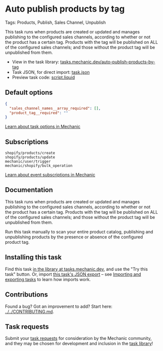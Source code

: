 # Auto publish products by tag

Tags: Products, Publish, Sales Channel, Unpublish

This task runs when products are created or updated and manages publishing to the configured sales channels, according to whether or not the product has a certain tag. Products with the tag will be published on ALL of the configured sales channels; and those without the product tag will be unpublished from them.

* View in the task library: [tasks.mechanic.dev/auto-publish-products-by-tag](https://tasks.mechanic.dev/auto-publish-products-by-tag)
* Task JSON, for direct import: [task.json](../../tasks/auto-publish-products-by-tag.json)
* Preview task code: [script.liquid](./script.liquid)

## Default options

```json
{
  "sales_channel_names__array_required": [],
  "product_tag__required": ""
}
```

[Learn about task options in Mechanic](https://learn.mechanic.dev/core/tasks/options)

## Subscriptions

```liquid
shopify/products/create
shopify/products/update
mechanic/user/trigger
mechanic/shopify/bulk_operation
```

[Learn about event subscriptions in Mechanic](https://learn.mechanic.dev/core/tasks/subscriptions)

## Documentation

This task runs when products are created or updated and manages publishing to the configured sales channels, according to whether or not the product has a certain tag. Products with the tag will be published on ALL of the configured sales channels; and those without the product tag will be unpublished from them.

Run this task manually to scan your entire product catalog, publishing and unpublishing products by the presence or absence of the configured product tag.

## Installing this task

Find this task [in the library at tasks.mechanic.dev](https://tasks.mechanic.dev/auto-publish-products-by-tag), and use the "Try this task" button. Or, import [this task's JSON export](../../tasks/auto-publish-products-by-tag.json) – see [Importing and exporting tasks](https://learn.mechanic.dev/core/tasks/import-and-export) to learn how imports work.

## Contributions

Found a bug? Got an improvement to add? Start here: [../../CONTRIBUTING.md](../../CONTRIBUTING.md).

## Task requests

Submit your [task requests](https://mechanic.canny.io/task-requests) for consideration by the Mechanic community, and they may be chosen for development and inclusion in the [task library](https://tasks.mechanic.dev/)!
